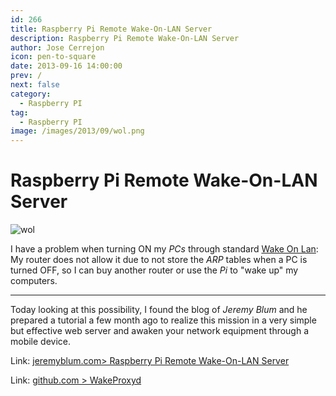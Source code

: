 ```yaml
---
id: 266
title: Raspberry Pi Remote Wake-On-LAN Server
description: Raspberry Pi Remote Wake-On-LAN Server
author: Jose Cerrejon
icon: pen-to-square
date: 2013-09-16 14:00:00
prev: /
next: false
category:
  - Raspberry PI
tag:
  - Raspberry PI
image: /images/2013/09/wol.png
---
```


# Raspberry Pi Remote Wake-On-LAN Server

![wol](/images/2013/09/wol.png)

I have a problem when turning ON my *PCs* through standard [Wake On Lan](http://en.wikipedia.org/wiki/Wake_on_lan): My router does not allow it due to not store the *ARP* tables when a PC is turned OFF, so I can buy another router or use the *Pi* to "wake up" my computers.

- - -
Today looking at this possibility, I found the blog of *Jeremy Blum* and he prepared a tutorial a few month ago to realize this mission in a very simple but effective web server and awaken your network equipment through a mobile device.

Link: [jeremyblum.com> Raspberry Pi Remote Wake-On-LAN Server](http://www.jeremyblum.com/2013/07/14/rpi-wol-server/)

Link: [github.com > WakeProxyd](https://github.com/dferg/WakeProxyd)